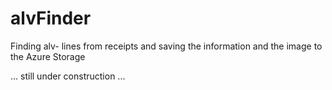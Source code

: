 # alvFinder

Finding alv- lines from receipts and saving the information and the image to the Azure Storage

... still under construction ...
